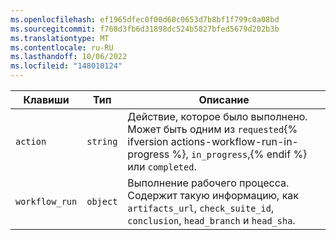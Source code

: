 ```yaml
---
ms.openlocfilehash: ef1965dfec0f00d60c0653d7b8bf1f799c0a08bd
ms.sourcegitcommit: f768d3fb6d31898dc524b5827bfed5679d202b3b
ms.translationtype: MT
ms.contentlocale: ru-RU
ms.lasthandoff: 10/06/2022
ms.locfileid: "148010124"
---
```

Клавиши | Тип | Описание
----|------|-------------
`action`|`string` | Действие, которое было выполнено. Может быть одним из `requested`{% ifversion actions-workflow-run-in-progress %}, `in_progress`,{% endif %} или `completed`.
`workflow_run`| `object` | Выполнение рабочего процесса. Содержит такую информацию, как `artifacts_url`, `check_suite_id`, `conclusion`, `head_branch` и `head_sha`.
